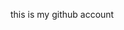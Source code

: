 this is my github account

<!---
von7gh/von7gh is a ✨ special ✨ repository because its `README.md` (this file) appears on your GitHub profile.
You can click the Preview link to take a look at your changes.
--->
